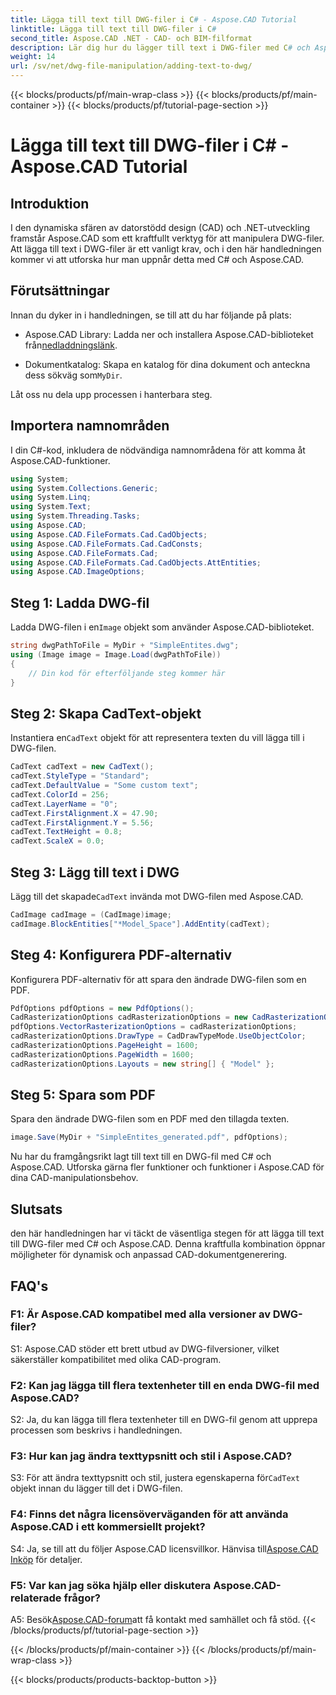 ```yaml
---
title: Lägga till text till DWG-filer i C# - Aspose.CAD Tutorial
linktitle: Lägga till text till DWG-filer i C#
second_title: Aspose.CAD .NET - CAD- och BIM-filformat
description: Lär dig hur du lägger till text i DWG-filer med C# och Aspose.CAD. Följ denna steg-för-steg handledning för sömlös integration. Utforska Aspose.CAD-dokumentationen för omfattande vägledning.
weight: 14
url: /sv/net/dwg-file-manipulation/adding-text-to-dwg/
---
```


{{< blocks/products/pf/main-wrap-class >}}
{{< blocks/products/pf/main-container >}}
{{< blocks/products/pf/tutorial-page-section >}}

# Lägga till text till DWG-filer i C# - Aspose.CAD Tutorial

## Introduktion

I den dynamiska sfären av datorstödd design (CAD) och .NET-utveckling framstår Aspose.CAD som ett kraftfullt verktyg för att manipulera DWG-filer. Att lägga till text i DWG-filer är ett vanligt krav, och i den här handledningen kommer vi att utforska hur man uppnår detta med C# och Aspose.CAD.

## Förutsättningar

Innan du dyker in i handledningen, se till att du har följande på plats:

-  Aspose.CAD Library: Ladda ner och installera Aspose.CAD-biblioteket från[nedladdningslänk](https://releases.aspose.com/cad/net/).

-  Dokumentkatalog: Skapa en katalog för dina dokument och anteckna dess sökväg som`MyDir`.

Låt oss nu dela upp processen i hanterbara steg.

## Importera namnområden

I din C#-kod, inkludera de nödvändiga namnområdena för att komma åt Aspose.CAD-funktioner.

```csharp
using System;
using System.Collections.Generic;
using System.Linq;
using System.Text;
using System.Threading.Tasks;
using Aspose.CAD;
using Aspose.CAD.FileFormats.Cad.CadObjects;
using Aspose.CAD.FileFormats.Cad.CadConsts;
using Aspose.CAD.FileFormats.Cad;
using Aspose.CAD.FileFormats.Cad.CadObjects.AttEntities;
using Aspose.CAD.ImageOptions;
```

## Steg 1: Ladda DWG-fil

 Ladda DWG-filen i en`Image` objekt som använder Aspose.CAD-biblioteket.

```csharp
string dwgPathToFile = MyDir + "SimpleEntites.dwg";
using (Image image = Image.Load(dwgPathToFile))
{
    // Din kod för efterföljande steg kommer här
}
```

## Steg 2: Skapa CadText-objekt

 Instantiera en`CadText` objekt för att representera texten du vill lägga till i DWG-filen.

```csharp
CadText cadText = new CadText();
cadText.StyleType = "Standard";
cadText.DefaultValue = "Some custom text";
cadText.ColorId = 256;
cadText.LayerName = "0";
cadText.FirstAlignment.X = 47.90;
cadText.FirstAlignment.Y = 5.56;
cadText.TextHeight = 0.8;
cadText.ScaleX = 0.0;
```

## Steg 3: Lägg till text i DWG

 Lägg till det skapade`CadText` invända mot DWG-filen med Aspose.CAD.

```csharp
CadImage cadImage = (CadImage)image;
cadImage.BlockEntities["*Model_Space"].AddEntity(cadText);
```

## Steg 4: Konfigurera PDF-alternativ

Konfigurera PDF-alternativ för att spara den ändrade DWG-filen som en PDF.

```csharp
PdfOptions pdfOptions = new PdfOptions();
CadRasterizationOptions cadRasterizationOptions = new CadRasterizationOptions();
pdfOptions.VectorRasterizationOptions = cadRasterizationOptions;
cadRasterizationOptions.DrawType = CadDrawTypeMode.UseObjectColor;
cadRasterizationOptions.PageHeight = 1600;
cadRasterizationOptions.PageWidth = 1600;
cadRasterizationOptions.Layouts = new string[] { "Model" };
```

## Steg 5: Spara som PDF

Spara den ändrade DWG-filen som en PDF med den tillagda texten.

```csharp
image.Save(MyDir + "SimpleEntites_generated.pdf", pdfOptions);
```

Nu har du framgångsrikt lagt till text till en DWG-fil med C# och Aspose.CAD. Utforska gärna fler funktioner och funktioner i Aspose.CAD för dina CAD-manipulationsbehov.

## Slutsats

den här handledningen har vi täckt de väsentliga stegen för att lägga till text till DWG-filer med C# och Aspose.CAD. Denna kraftfulla kombination öppnar möjligheter för dynamisk och anpassad CAD-dokumentgenerering.

## FAQ's

### F1: Är Aspose.CAD kompatibel med alla versioner av DWG-filer?

S1: Aspose.CAD stöder ett brett utbud av DWG-filversioner, vilket säkerställer kompatibilitet med olika CAD-program.

### F2: Kan jag lägga till flera textenheter till en enda DWG-fil med Aspose.CAD?

S2: Ja, du kan lägga till flera textenheter till en DWG-fil genom att upprepa processen som beskrivs i handledningen.

### F3: Hur kan jag ändra texttypsnitt och stil i Aspose.CAD?

 S3: För att ändra texttypsnitt och stil, justera egenskaperna för`CadText` objekt innan du lägger till det i DWG-filen.

### F4: Finns det några licensöverväganden för att använda Aspose.CAD i ett kommersiellt projekt?

 S4: Ja, se till att du följer Aspose.CAD licensvillkor. Hänvisa till[Aspose.CAD Inköp](https://purchase.aspose.com/buy) för detaljer.

### F5: Var kan jag söka hjälp eller diskutera Aspose.CAD-relaterade frågor?

A5: Besök[Aspose.CAD-forum](https://forum.aspose.com/c/cad/19)att få kontakt med samhället och få stöd.
{{< /blocks/products/pf/tutorial-page-section >}}

{{< /blocks/products/pf/main-container >}}
{{< /blocks/products/pf/main-wrap-class >}}

{{< blocks/products/products-backtop-button >}}
